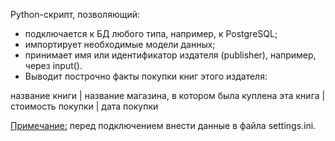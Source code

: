 Python-скрипт, позволяющий:

- подключается к БД любого типа, например, к PostgreSQL;
- импортирует необходимые модели данных;
- принимает имя или идентификатор издателя (publisher), например, через input().
- Выводит построчно факты покупки книг этого издателя:

название книги | название магазина, в котором была куплена эта книга | стоимость покупки | дата покупки

<u>Примечание:</u> перед подключением внести данные в файла settings.ini.